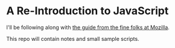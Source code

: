 # A Re-Introduction to JavaScript

I'll be following along with [the guide from the fine folks at Mozilla](https://developer.mozilla.org/en-US/docs/Web/JavaScript/A_re-introduction_to_JavaScript).

This repo will contain notes and small sample scripts.